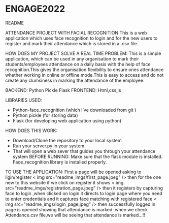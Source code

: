 # ENGAGE2022
README

ATTENDANCE PROJECT WITH FACIAL RECOGNITION
This is a web application which uses face recognition to login and for the new users to register and mark their attendance which is stored in a .csv file.

HOW DOES MY PROJECT SOLVE A REAL TIME PROBLEM:
This is a simple application, which can be used in any organisation to mark their students/employees attendance on a daily basis with the help of face recognition.This gives the organisation flexibility to ensure ones attendance whether working in online or offline mode.This is easy to access and do not create any clumsiness in marking the attendance of the employee.

BACKEND:
Python
Pickle
Flask
FRONTEND:
Html,css,js

LIBRARIES USED:
- Python-face_recognition (which I’ve downloaded from git )
- Python pickle (for storing data)
- Flask (for developing web application using python)

HOW DOES THIS WORK:
- Download/Clone the repository to your local system
- Run your server.py in your system.
- That will open a web sever that guides you through your attendance system
BEFORE RUNNING:
Make sure that the flask module is installed.
Face_recognition library is installed properly.

TO USE THE APPLICATION:
First a page will be opened asking to ligin/register
< img src="readme_imgs/first_page.jpeg" />
then for the one new to this website if we click on register it shows
< img src="readme_imgs/registration_page.jpeg" />
then it registers by capturing face
to login ,when clicked on login it directs to login page where you need to enter credentials and it captures face matching with registered face
< img src="readme_imgs/login_page.jpeg" />
then successfully logged in page is opened showing that attendance is marked.
when we check Attendance.csv file,we will be seeing that attendance is marked...!!








